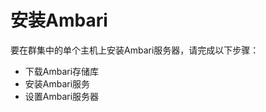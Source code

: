 安装Ambari
================================================================================
要在群集中的单个主机上安装Ambari服务器，请完成以下步骤：
+ 下载Ambari存储库
+ 安装Ambari服务
+ 设置Ambari服务器
